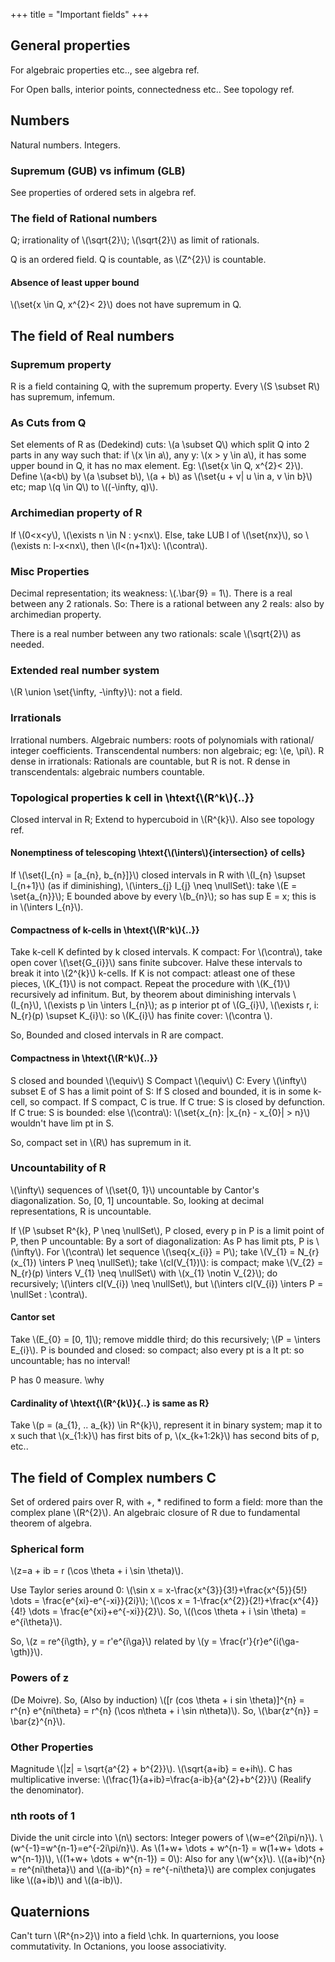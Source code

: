 +++
title = "Important fields"
+++

## General properties
For algebraic properties etc.., see algebra ref.

For Open balls, interior points, connectedness etc.. See topology ref.

## Numbers
Natural numbers. Integers.

### Supremum (GUB) vs infimum (GLB)
See properties of ordered sets in algebra ref.

### The field of Rational numbers
Q; irrationality of \\(\sqrt{2}\\); \\(\sqrt{2}\\) as limit of rationals.

Q is an ordered field. Q is countable, as \\(Z^{2}\\) is countable.

#### Absence of least upper bound
\\(\set{x \in Q, x^{2}< 2}\\) does not have supremum in Q.

## The field of Real numbers
### Supremum property
R is a field containing Q, with the supremum property. Every \\(S \subset R\\) has supremum, infemum.

### As Cuts from Q
Set elements of R as (Dedekind) cuts: \\(a \subset Q\\) which split Q into 2 parts in any way such that: if \\(x \in a\\), any y: \\(x > y \in a\\), it has some upper bound in Q, it has no max element. Eg: \\(\set{x \in Q, x^{2}< 2}\\). Define \\(a<b\\) by \\(a \subset b\\), \\(a + b\\) as \\(\set{u + v| u \in a, v \in b}\\) etc; map \\(q \in Q\\) to \\((-\infty, q)\\).

### Archimedian property of R
If \\(0<x<y\\), \\(\exists n \in N : y<nx\\). Else, take LUB l of \\(\set{nx}\\), so \\(\exists n: l-x<nx\\), then \\(l<(n+1)x\\): \\(\contra\\).

### Misc Properties
Decimal representation; its weakness: \\(.\bar{9} = 1\\). There is a real between any 2 rationals. So: There is a rational between any 2 reals: also by archimedian property.

There is a real number between any two rationals: scale \\(\sqrt{2}\\) as needed.

### Extended real number system
\\(R \union \set{\infty, -\infty}\\): not a field.

### Irrationals
Irrational numbers. Algebraic numbers: roots of polynomials with rational/ integer coefficients. Transcendental numbers: non algebraic; eg: \\(e, \pi\\). R dense in irrationals: Rationals are countable, but R is not. R dense in transcendentals: algebraic numbers countable.

### Topological properties k cell in \htext{\\(R^k\\){..}}
Closed interval in R; Extend to hypercuboid in \\(R^{k}\\). Also see topology ref.

#### Nonemptiness of telescoping \htext{\\(\inters\\){intersection} of cells}
If \\(\set{I_{n} = [a_{n}, b_{n}]}\\) closed intervals in R with \\(I_{n} \supset I_{n+1}\\) (as if diminishing), \\(\inters_{j} I_{j} \neq \nullSet\\): take \\(E = \set{a_{n}}\\); E bounded above by every \\(b_{n}\\); so has sup E = x; this is in \\(\inters I_{n}\\).

#### Compactness of k-cells in \htext{\\(R^k\\){..}}
Take k-cell K definted by k closed intervals. K compact: For \\(\contra\\), take open cover \\(\set{G_{i}}\\) sans finite subcover. Halve these intervals to break it into \\(2^{k}\\) k-cells. If K is not compact: atleast one of these pieces, \\(K_{1}\\) is not compact. Repeat the procedure with \\(K_{1}\\) recursively ad infinitum. But, by theorem about diminishing intervals \\(I_{n}\\), \\(\exists p \in \inters I_{n}\\); as p interior pt of \\(G_{i}\\),  \\(\exists r, i: N_{r}(p) \supset K_{i}\\): so \\(K_{i}\\) has finite cover: \\(\contra \\).

So, Bounded and closed intervals in R are compact.

#### Compactness in \htext{\\(R^k\\){..}}
S closed and bounded \\(\equiv\\) S Compact \\(\equiv\\) C: Every \\(\infty\\) subset E of S has a limit point of S: If S closed and bounded, it is in some k-cell, so compact. If S compact, C is true. If C true: S is closed by defunction. If C true: S is bounded: else \\(\contra\\): \\(\set{x_{n}: |x_{n} - x_{0}| > n}\\) wouldn't have lim pt in S.

So, compact set in \\(R\\) has supremum in it.

### Uncountability of R
\\(\infty\\) sequences of \\(\set{0, 1}\\) uncountable by Cantor's diagonalization. So, [0, 1] uncountable. So, looking at decimal representations, R is uncountable.

If \\(P \subset R^{k}, P \neq \nullSet\\), P closed, every p in P is a limit point of P, then P uncountable: By a sort of diagonalization: As P has limit pts, P is \\(\infty\\). For \\(\contra\\) let sequence \\(\seq{x_{i}} = P\\); take \\(V_{1} = N_{r}(x_{1}) \inters P \neq \nullSet\\); take \\(cl(V_{1})\\): is compact; make \\(V_{2} =  N_{r}(p) \inters V_{1} \neq \nullSet\\) with \\(x_{1} \notin V_{2}\\); do recursively; \\(\inters cl(V_{i}) \neq \nullSet\\), but \\(\inters cl(V_{i}) \inters P = \nullSet : \contra\\).

#### Cantor set
Take \\(E_{0} = [0, 1]\\); remove middle third; do this recursively; \\(P = \inters E_{i}\\). P is bounded and closed: so compact; also every pt is a lt pt: so uncountable; has no interval!

P has 0 measure. \why

#### Cardinality of \htext{\\(R^{k\\)}{..} is same as R}
Take \\(p = (a_{1}, .. a_{k}) \in R^{k}\\), represent it in binary system; map it to x such that \\(x_{1:k}\\) has first bits of p, \\(x_{k+1:2k}\\) has second bits of p, etc..

## The field of Complex numbers C
Set of ordered pairs over R, with +, * redifined to form a field: more than the complex plane \\(R^{2}\\). An algebraic closure of R due to fundamental theorem of algebra.

### Spherical form
\\(z=a + ib = r (\cos \theta + i \sin \theta)\\).

Use Taylor series around 0: \\(\sin x = x-\frac{x^{3}}{3!}+\frac{x^{5}}{5!} \dots = \frac{e^{xi}-e^{-xi}}{2i}\\); \\(\cos x = 1-\frac{x^{2}}{2!}+\frac{x^{4}}{4!} \dots = \frac{e^{xi}+e^{-xi}}{2}\\). So, \\((\cos \theta + i \sin \theta) = e^{i\theta}\\).

So, \\(z = re^{i\gth}, y = r'e^{i\ga}\\) related by \\(y = \frac{r'}{r}e^{i(\ga-\gth)}\\).

### Powers of z
(De Moivre). So, (Also by induction) \\([r (cos \theta + i sin \theta)]^{n} = r^{n} e^{ni\theta} = r^{n} (\cos n\theta + i \sin n\theta)\\). So, \\(\bar{z^{n}} = \bar{z}^{n}\\).

### Other Properties
Magnitude \\(|z| = \sqrt{a^{2} + b^{2}}\\). \\(\sqrt{a+ib} = e+ih\\). C has multiplicative inverse: \\(\frac{1}{a+ib}=\frac{a-ib}{a^{2}+b^{2}}\\) (Realify the denominator).

### nth roots of 1
Divide the unit circle into \\(n\\) sectors: Integer powers of \\(w=e^{2i\pi/n}\\). \\(w^{-1}=w^{n-1}=e^{-2i\pi/n}\\). As \\(1+w+ \dots + w^{n-1} = w(1+w+ \dots + w^{n-1})\\), \\((1+w+ \dots + w^{n-1}) = 0\\): Also for any \\(w^{x}\\). \\((a+ib)^{n} = re^{ni\theta}\\) and \\((a-ib)^{n} = re^{-ni\theta}\\) are complex conjugates like \\((a+ib)\\) and \\((a-ib)\\).

## Quaternions
Can't turn \\(R^{n>2}\\) into a field \chk. In quarternions, you loose commutativity. In Octanions, you loose associativity.
